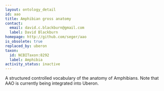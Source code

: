 ```yaml
---
layout: ontology_detail
id: aao
title: Amphibian gross anatomy
contact:
  email: david.c.blackburn@gmail.com
  label: David Blackburn
homepage: http://github.com/seger/aao
is_obsolete: true
replaced_by: uberon
taxon:
  id: NCBITaxon:8292
  label: Amphibia
activity_status: inactive
---
```


A structured controlled vocabulary of the anatomy of Amphibians. Note that AAO is currently being integrated into Uberon.
